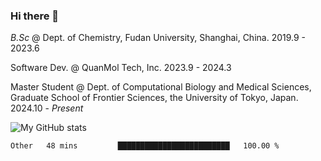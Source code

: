 ### Hi there 👋

<!--
**zephyr-zdz/zephyr-zdz** is a ✨ _special_ ✨ repository because its `README.md` (this file) appears on your GitHub profile.

Here are some ideas to get you started:

- 🔭 I’m currently working on ...
- 🌱 I’m currently learning ...
- 👯 I’m looking to collaborate on ...
- 🤔 I’m looking for help with ...
- 💬 Ask me about ...
- 📫 How to reach me: ...
- 😄 Pronouns: ...
- ⚡ Fun fact: ...
-->

_B.Sc_ @ Dept. of Chemistry, Fudan University, Shanghai, China. 2019.9 - 2023.6

Software Dev. @ QuanMol Tech, Inc. 2023.9 - 2024.3

Master Student @ Dept. of Computational Biology and Medical Sciences, Graduate School of Frontier Sciences, the University of Tokyo, Japan. 2024.10 - _Present_

![My GitHub stats](https://github-readme-stats.vercel.app/api?username=zephyr-zdz)

<!--START_SECTION:waka-->

```txt
Other   48 mins         █████████████████████████   100.00 %
```

<!--END_SECTION:waka-->
